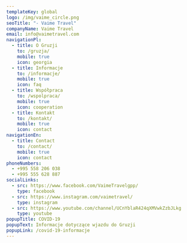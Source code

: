 ```yaml
---
templateKey: global
logo: /img/vaime_circle.png
seoTitle: "- Vaime Travel"
companyName: Vaime Travel
email: info@vaimetravel.com
navigationPl:
  - title: O Gruzji
    to: /gruzja/
    mobile: true
    icon: georgia
  - title: Informacje
    to: /informacje/
    mobile: true
    icon: faq
  - title: Współpraca
    to: /wspolpraca/
    mobile: true
    icon: cooperation
  - title: Kontakt
    to: /kontakt/
    mobile: true
    icon: contact
navigationEn:
  - title: Contact
    to: /contact/
    mobile: true
    icon: contact
phoneNumbers:
  - +995 558 206 038
  - +995 555 628 887
socialLinks:
  - src: https://www.facebook.com/VaimeTravelgpp/
    type: facebook
  - src: https://www.instagram.com/vaimetravel/
    type: instagram
  - src: https://www.youtube.com/channel/UCnYblaR424qXMVwkZzbJLkg
    type: youtube
popupTitle: COVID-19
popupText: Informacje dotyczące wjazdu do Gruzji
popupLink: /covid-19-informacje
---
```

